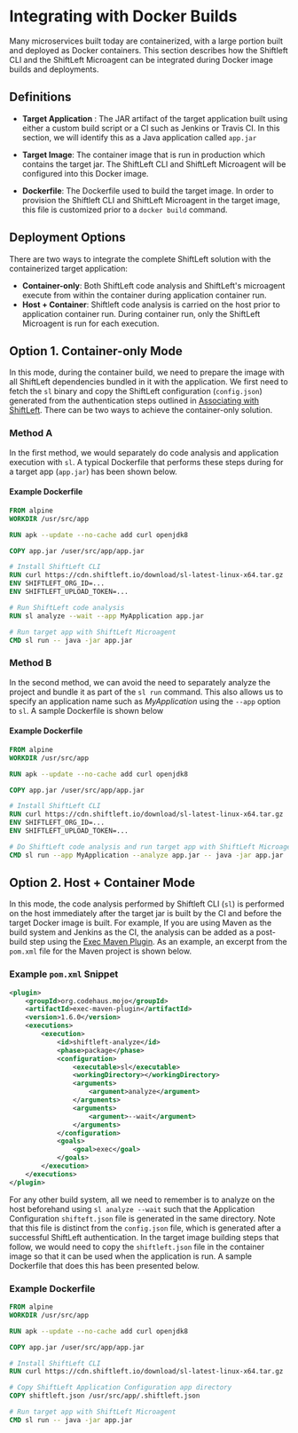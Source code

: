 # Integrating with Docker Builds

Many microservices built today are containerized, with a large portion built and deployed as Docker containers. This section describes how the Shiftleft CLI and the ShiftLeft Microagent can be integrated during Docker image builds and deployments.

## Definitions

- **Target Application** : The JAR artifact of the target application built using either a custom build script or a CI such as Jenkins or Travis CI. In this section, we will identify this as a Java application called `app.jar`
 
- **Target Image**: The container image that is run in production which contains the target jar. The ShiftLeft CLI and ShiftLeft Microagent will be configured into this Docker image. 

- **Dockerfile**: The Dockerfile used to build the target image. In order to provision the Shiftleft CLI and ShiftLeft Microagent in the target image, this file is customized prior to a `docker build` command.

## Deployment Options

There are two ways to integrate the complete ShiftLeft solution with the containerized target application:

* **Container-only**: Both ShiftLeft code analysis and ShiftLeft's microagent execute from within the container during application container run.
* **Host + Container**: Shiftleft code analysis is carried on the host prior to application container run. During container run, only the ShiftLeft Microagent is run for each execution.

## Option 1. Container-only Mode
In this mode, during the container build, we need to prepare the image with all ShiftLeft dependencies bundled in it with the application. We first need to fetch the `sl` binary and copy the ShiftLeft configuration (`config.json`) generated from the authentication steps outlined in [Associating with ShiftLeft](../using-inspect-protect/associating-with-account.md). There can be two ways to achieve the container-only solution.

### Method A 
In the first method, we would separately do code analysis and application execution with `sl`. A typical Dockerfile that performs these steps during for a target app (`app.jar`) has been shown below.

#### Example Dockerfile 

```Dockerfile
FROM alpine
WORKDIR /usr/src/app

RUN apk --update --no-cache add curl openjdk8

COPY app.jar /user/src/app/app.jar

# Install ShiftLeft CLI
RUN curl https://cdn.shiftleft.io/download/sl-latest-linux-x64.tar.gz | tar xvz -C /usr/local/bin
ENV SHIFTLEFT_ORG_ID=...
ENV SHIFTLEFT_UPLOAD_TOKEN=...

# Run ShiftLeft code analysis
RUN sl analyze --wait --app MyApplication app.jar

# Run target app with ShiftLeft Microagent
CMD sl run -- java -jar app.jar
```

### Method B

In the second method, we can avoid the need to separately analyze the project and bundle it as part of the `sl run` command. This also allows us to specify an application name such as _MyApplication_ using the `--app` option to `sl`. A sample Dockerfile is shown below

#### Example Dockerfile 

```Dockerfile
FROM alpine
WORKDIR /usr/src/app

RUN apk --update --no-cache add curl openjdk8

COPY app.jar /user/src/app/app.jar

# Install ShiftLeft CLI
RUN curl https://cdn.shiftleft.io/download/sl-latest-linux-x64.tar.gz | tar xvz -C /usr/local/bin
ENV SHIFTLEFT_ORG_ID=...
ENV SHIFTLEFT_UPLOAD_TOKEN=...

# Do ShiftLeft code analysis and run target app with ShiftLeft Microagent
CMD sl run --app MyApplication --analyze app.jar -- java -jar app.jar
``` 

## Option 2. Host + Container Mode

In this mode, the code analysis performed by Shiftleft CLI (`sl`) is performed on the host immediately after the target jar is built by the CI and before the target Docker image is built. For example, If you are using Maven as the build system and Jenkins as the CI, the analysis can be added as a post-build step using the [Exec Maven Plugin](https://www.mojohaus.org/exec-maven-plugin/). As an example, an excerpt from the `pom.xml` file for the Maven project is shown below. 

### Example `pom.xml` Snippet

```xml
<plugin>
    <groupId>org.codehaus.mojo</groupId>
    <artifactId>exec-maven-plugin</artifactId>
    <version>1.6.0</version>
    <executions>
        <execution>
            <id>shiftleft-analyze</id>
            <phase>package</phase>
            <configuration>
                <executable>sl</executable>
                <workingDirectory></workingDirectory>
                <arguments>
                    <argument>analyze</argument>
                </arguments>
                <arguments>
                    <argument>--wait</argument>
                </arguments>
            </configuration>
            <goals>
                <goal>exec</goal>
            </goals>
        </execution>
    </executions>
</plugin>

```
For any other build system, all we need to remember is to analyze on the host beforehand using `sl analyze --wait` such that the Application Configuration  `shifteft.json` file is generated in the same directory. Note that this file is distinct from the `config.json` file, which is generated after a successful ShiftLeft authentication. In the target image building steps that follow, we would need to copy the `shiftleft.json` file in the container image so that it can be used when the application is run. A sample Dockerfile that does this has been presented below.    

### Example Dockerfile

```Dockerfile
FROM alpine
WORKDIR /usr/src/app

RUN apk --update --no-cache add curl openjdk8

COPY app.jar /user/src/app/app.jar

# Install ShiftLeft CLI
RUN curl https://cdn.shiftleft.io/download/sl-latest-linux-x64.tar.gz | tar xvz -C /usr/local/bin

# Copy ShiftLeft Application Configuration app directory
COPY shiftleft.json /usr/src/app/.shiftleft.json

# Run target app with ShiftLeft Microagent
CMD sl run -- java -jar app.jar
```
